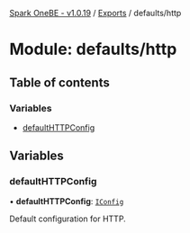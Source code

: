 [Spark OneBE - v1.0.19](../README.md) / [Exports](../modules.md) / defaults/http

# Module: defaults/http

## Table of contents

### Variables

- [defaultHTTPConfig](defaults_http.md#defaulthttpconfig)

## Variables

### defaultHTTPConfig

• **defaultHTTPConfig**: [`IConfig`](../interfaces/System_IConfig.IConfig.md)

Default configuration for HTTP.
